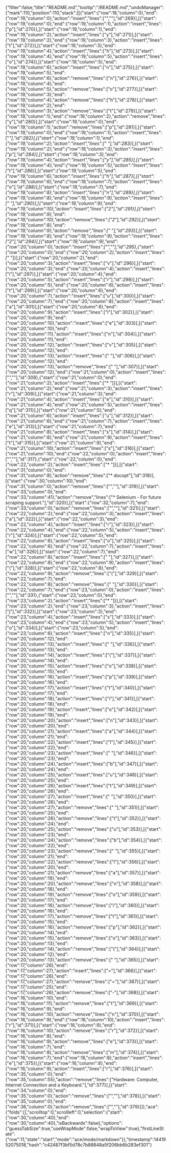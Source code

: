 {"filter":false,"title":"README.md","tooltip":"/README.md","undoManager":{"mark":110,"position":110,"stack":[[{"start":{"row":18,"column":0},"end":{"row":19,"column":0},"action":"insert","lines":["",""],"id":269}],[{"start":{"row":19,"column":0},"end":{"row":19,"column":1},"action":"insert","lines":["p"],"id":270}],[{"start":{"row":19,"column":1},"end":{"row":19,"column":2},"action":"insert","lines":["y"],"id":271}],[{"start":{"row":19,"column":2},"end":{"row":19,"column":3},"action":"insert","lines":["t"],"id":272}],[{"start":{"row":19,"column":3},"end":{"row":19,"column":4},"action":"insert","lines":["h"],"id":273}],[{"start":{"row":19,"column":4},"end":{"row":19,"column":5},"action":"insert","lines":["o"],"id":274}],[{"start":{"row":19,"column":5},"end":{"row":19,"column":6},"action":"insert","lines":["n"],"id":275}],[{"start":{"row":19,"column":5},"end":{"row":19,"column":6},"action":"remove","lines":["n"],"id":276}],[{"start":{"row":19,"column":4},"end":{"row":19,"column":5},"action":"remove","lines":["o"],"id":277}],[{"start":{"row":19,"column":3},"end":{"row":19,"column":4},"action":"remove","lines":["h"],"id":278}],[{"start":{"row":19,"column":2},"end":{"row":19,"column":3},"action":"remove","lines":["t"],"id":279}],[{"start":{"row":19,"column":1},"end":{"row":19,"column":2},"action":"remove","lines":["y"],"id":280}],[{"start":{"row":19,"column":0},"end":{"row":19,"column":1},"action":"remove","lines":["p"],"id":281}],[{"start":{"row":19,"column":0},"end":{"row":19,"column":1},"action":"insert","lines":["*"],"id":282}],[{"start":{"row":19,"column":1},"end":{"row":19,"column":2},"action":"insert","lines":[" "],"id":283}],[{"start":{"row":19,"column":2},"end":{"row":19,"column":3},"action":"insert","lines":["p"],"id":284}],[{"start":{"row":19,"column":3},"end":{"row":19,"column":4},"action":"insert","lines":["y"],"id":285}],[{"start":{"row":19,"column":4},"end":{"row":19,"column":5},"action":"insert","lines":["t"],"id":286}],[{"start":{"row":19,"column":5},"end":{"row":19,"column":6},"action":"insert","lines":["h"],"id":287}],[{"start":{"row":19,"column":6},"end":{"row":19,"column":7},"action":"insert","lines":["o"],"id":288}],[{"start":{"row":19,"column":7},"end":{"row":19,"column":8},"action":"insert","lines":["n"],"id":289}],[{"start":{"row":19,"column":8},"end":{"row":19,"column":9},"action":"insert","lines":[" "],"id":290}],[{"start":{"row":19,"column":9},"end":{"row":19,"column":10},"action":"insert","lines":["2"],"id":291}],[{"start":{"row":19,"column":9},"end":{"row":19,"column":10},"action":"remove","lines":["2"],"id":292}],[{"start":{"row":19,"column":8},"end":{"row":19,"column":9},"action":"remove","lines":[" "],"id":293}],[{"start":{"row":19,"column":8},"end":{"row":19,"column":9},"action":"insert","lines":["2"],"id":294}],[{"start":{"row":19,"column":9},"end":{"row":20,"column":0},"action":"insert","lines":["",""],"id":295},{"start":{"row":20,"column":0},"end":{"row":20,"column":2},"action":"insert","lines":["* "]}],[{"start":{"row":20,"column":2},"end":{"row":20,"column":3},"action":"insert","lines":["v"],"id":296}],[{"start":{"row":20,"column":3},"end":{"row":20,"column":4},"action":"insert","lines":["i"],"id":297}],[{"start":{"row":20,"column":4},"end":{"row":20,"column":5},"action":"insert","lines":["r"],"id":298}],[{"start":{"row":20,"column":5},"end":{"row":20,"column":6},"action":"insert","lines":["t"],"id":299}],[{"start":{"row":20,"column":6},"end":{"row":20,"column":7},"action":"insert","lines":["u"],"id":300}],[{"start":{"row":20,"column":7},"end":{"row":20,"column":8},"action":"insert","lines":["a"],"id":301}],[{"start":{"row":20,"column":8},"end":{"row":20,"column":9},"action":"insert","lines":["l"],"id":302}],[{"start":{"row":20,"column":9},"end":{"row":20,"column":10},"action":"insert","lines":["e"],"id":303}],[{"start":{"row":20,"column":10},"end":{"row":20,"column":11},"action":"insert","lines":["n"],"id":304}],[{"start":{"row":20,"column":11},"end":{"row":20,"column":12},"action":"insert","lines":["v"],"id":305}],[{"start":{"row":20,"column":12},"end":{"row":20,"column":13},"action":"insert","lines":[" "],"id":306}],[{"start":{"row":20,"column":12},"end":{"row":20,"column":13},"action":"remove","lines":[" "],"id":307}],[{"start":{"row":20,"column":12},"end":{"row":21,"column":0},"action":"insert","lines":["",""],"id":308},{"start":{"row":21,"column":0},"end":{"row":21,"column":2},"action":"insert","lines":["* "]}],[{"start":{"row":21,"column":2},"end":{"row":21,"column":3},"action":"insert","lines":["r"],"id":309}],[{"start":{"row":21,"column":3},"end":{"row":21,"column":4},"action":"insert","lines":["e"],"id":310}],[{"start":{"row":21,"column":4},"end":{"row":21,"column":5},"action":"insert","lines":["q"],"id":311}],[{"start":{"row":21,"column":5},"end":{"row":21,"column":6},"action":"insert","lines":["u"],"id":312}],[{"start":{"row":21,"column":6},"end":{"row":21,"column":7},"action":"insert","lines":["e"],"id":313}],[{"start":{"row":21,"column":7},"end":{"row":21,"column":8},"action":"insert","lines":["s"],"id":314}],[{"start":{"row":21,"column":8},"end":{"row":21,"column":9},"action":"insert","lines":["t"],"id":315}],[{"start":{"row":21,"column":9},"end":{"row":21,"column":10},"action":"insert","lines":["s"],"id":316}],[{"start":{"row":21,"column":10},"end":{"row":22,"column":0},"action":"insert","lines":["",""],"id":317},{"start":{"row":22,"column":0},"end":{"row":22,"column":2},"action":"insert","lines":["* "]}],[{"start":{"row":31,"column":0},"end":{"row":31,"column":8},"action":"remove","lines":["* docopt"],"id":318}],[{"start":{"row":30,"column":10},"end":{"row":31,"column":0},"action":"remove","lines":["",""],"id":319}],[{"start":{"row":33,"column":0},"end":{"row":33,"column":41},"action":"remove","lines":["* Selenium - For future scraping support."],"id":320}],[{"start":{"row":32,"column":7},"end":{"row":33,"column":0},"action":"remove","lines":["",""],"id":321}],[{"start":{"row":22,"column":2},"end":{"row":22,"column":3},"action":"insert","lines":["a"],"id":322}],[{"start":{"row":22,"column":3},"end":{"row":22,"column":4},"action":"insert","lines":["r"],"id":323}],[{"start":{"row":22,"column":4},"end":{"row":22,"column":5},"action":"insert","lines":["r"],"id":324}],[{"start":{"row":22,"column":5},"end":{"row":22,"column":6},"action":"insert","lines":["o"],"id":325}],[{"start":{"row":22,"column":6},"end":{"row":22,"column":7},"action":"insert","lines":["w"],"id":326}],[{"start":{"row":22,"column":7},"end":{"row":22,"column":8},"action":"insert","lines":[" "],"id":327}],[{"start":{"row":22,"column":8},"end":{"row":22,"column":9},"action":"insert","lines":["("],"id":328}],[{"start":{"row":22,"column":8},"end":{"row":22,"column":9},"action":"remove","lines":["("],"id":329}],[{"start":{"row":22,"column":7},"end":{"row":22,"column":8},"action":"remove","lines":[" "],"id":330}],[{"start":{"row":22,"column":7},"end":{"row":23,"column":0},"action":"insert","lines":["",""],"id":331},{"start":{"row":23,"column":0},"end":{"row":23,"column":2},"action":"insert","lines":["* "]}],[{"start":{"row":23,"column":2},"end":{"row":23,"column":3},"action":"insert","lines":["j"],"id":332}],[{"start":{"row":23,"column":3},"end":{"row":23,"column":4},"action":"insert","lines":["s"],"id":333}],[{"start":{"row":23,"column":4},"end":{"row":23,"column":5},"action":"insert","lines":["o"],"id":334}],[{"start":{"row":23,"column":5},"end":{"row":23,"column":6},"action":"insert","lines":["n"],"id":335}],[{"start":{"row":20,"column":12},"end":{"row":20,"column":13},"action":"insert","lines":[" "],"id":336}],[{"start":{"row":20,"column":13},"end":{"row":20,"column":14},"action":"insert","lines":["("],"id":337}],[{"start":{"row":20,"column":14},"end":{"row":20,"column":15},"action":"insert","lines":["o"],"id":338}],[{"start":{"row":20,"column":15},"end":{"row":20,"column":16},"action":"insert","lines":["p"],"id":339}],[{"start":{"row":20,"column":16},"end":{"row":20,"column":17},"action":"insert","lines":["t"],"id":340}],[{"start":{"row":20,"column":17},"end":{"row":20,"column":18},"action":"insert","lines":["i"],"id":341}],[{"start":{"row":20,"column":18},"end":{"row":20,"column":19},"action":"insert","lines":["o"],"id":342}],[{"start":{"row":20,"column":19},"end":{"row":20,"column":20},"action":"insert","lines":["n"],"id":343}],[{"start":{"row":20,"column":20},"end":{"row":20,"column":21},"action":"insert","lines":["a"],"id":344}],[{"start":{"row":20,"column":21},"end":{"row":20,"column":22},"action":"insert","lines":["l"],"id":345}],[{"start":{"row":20,"column":22},"end":{"row":20,"column":23},"action":"insert","lines":[" "],"id":346}],[{"start":{"row":20,"column":23},"end":{"row":20,"column":24},"action":"insert","lines":["b"],"id":347}],[{"start":{"row":20,"column":24},"end":{"row":20,"column":25},"action":"insert","lines":["u"],"id":348}],[{"start":{"row":20,"column":25},"end":{"row":20,"column":26},"action":"insert","lines":["t"],"id":349}],[{"start":{"row":20,"column":26},"end":{"row":20,"column":27},"action":"insert","lines":[" "],"id":350}],[{"start":{"row":20,"column":26},"end":{"row":20,"column":27},"action":"remove","lines":[" "],"id":351}],[{"start":{"row":20,"column":25},"end":{"row":20,"column":26},"action":"remove","lines":["t"],"id":352}],[{"start":{"row":20,"column":24},"end":{"row":20,"column":25},"action":"remove","lines":["u"],"id":353}],[{"start":{"row":20,"column":23},"end":{"row":20,"column":24},"action":"remove","lines":["b"],"id":354}],[{"start":{"row":20,"column":22},"end":{"row":20,"column":23},"action":"remove","lines":[" "],"id":355}],[{"start":{"row":20,"column":21},"end":{"row":20,"column":22},"action":"remove","lines":["l"],"id":356}],[{"start":{"row":20,"column":20},"end":{"row":20,"column":21},"action":"remove","lines":["a"],"id":357}],[{"start":{"row":20,"column":19},"end":{"row":20,"column":20},"action":"remove","lines":["n"],"id":358}],[{"start":{"row":20,"column":18},"end":{"row":20,"column":19},"action":"remove","lines":["o"],"id":359}],[{"start":{"row":20,"column":17},"end":{"row":20,"column":18},"action":"remove","lines":["i"],"id":360}],[{"start":{"row":20,"column":16},"end":{"row":20,"column":17},"action":"remove","lines":["t"],"id":361}],[{"start":{"row":20,"column":15},"end":{"row":20,"column":16},"action":"remove","lines":["p"],"id":362}],[{"start":{"row":20,"column":14},"end":{"row":20,"column":15},"action":"remove","lines":["o"],"id":363}],[{"start":{"row":20,"column":13},"end":{"row":20,"column":14},"action":"remove","lines":["("],"id":364}],[{"start":{"row":20,"column":12},"end":{"row":20,"column":13},"action":"remove","lines":[" "],"id":365}],[{"start":{"row":17,"column":26},"end":{"row":17,"column":27},"action":"insert","lines":["="],"id":366}],[{"start":{"row":17,"column":26},"end":{"row":17,"column":27},"action":"remove","lines":["="],"id":367}],[{"start":{"row":17,"column":25},"end":{"row":17,"column":26},"action":"remove","lines":["-"],"id":368}],[{"start":{"row":16,"column":10},"end":{"row":16,"column":11},"action":"remove","lines":["t"],"id":369}],[{"start":{"row":16,"column":9},"end":{"row":16,"column":10},"action":"remove","lines":["n"],"id":370}],[{"start":{"row":16,"column":9},"end":{"row":16,"column":10},"action":"insert","lines":["r"],"id":371}],[{"start":{"row":16,"column":9},"end":{"row":16,"column":10},"action":"remove","lines":["r"],"id":372}],[{"start":{"row":16,"column":8},"end":{"row":16,"column":9},"action":"remove","lines":["e"],"id":373}],[{"start":{"row":16,"column":7},"end":{"row":16,"column":8},"action":"remove","lines":["m"],"id":374}],[{"start":{"row":16,"column":7},"end":{"row":16,"column":8},"action":"insert","lines":["e"],"id":375}],[{"start":{"row":16,"column":8},"end":{"row":16,"column":9},"action":"insert","lines":["r"],"id":376}],[{"start":{"row":35,"column":0},"end":{"row":35,"column":55},"action":"remove","lines":["Hardware: Computer, Internet Connection and a Keyboard."],"id":377}],[{"start":{"row":34,"column":0},"end":{"row":35,"column":0},"action":"remove","lines":["",""],"id":378}],[{"start":{"row":35,"column":0},"end":{"row":36,"column":0},"action":"remove","lines":["",""],"id":379}]]},"ace":{"folds":[],"scrolltop":0,"scrollleft":0,"selection":{"start":{"row":30,"column":40},"end":{"row":30,"column":40},"isBackwards":false},"options":{"guessTabSize":true,"useWrapMode":false,"wrapToView":true},"firstLineState":{"row":11,"state":"start","mode":"ace/mode/markdown"}},"timestamp":1441952075018,"hash":"c42487f3bf5d78c7b88848a5f206bb6b283ef301"}